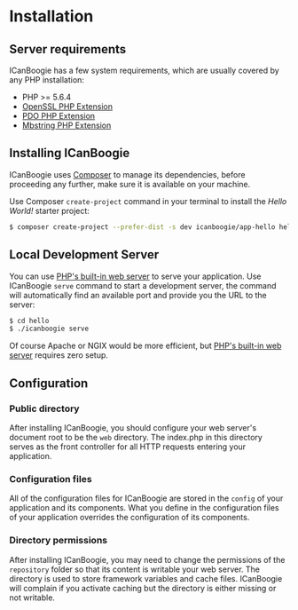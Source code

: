 # Installation

## Server requirements

ICanBoogie has a few system requirements, which are usually covered by any PHP installation:

- PHP >= 5.6.4
- [OpenSSL PHP Extension](http://php.net/manual/en/book.openssl.php)
- [PDO PHP Extension](http://php.net/manual/en/book.pdo.php)
- [Mbstring PHP Extension](http://php.net/manual/en/book.mbstring.php)





## Installing ICanBoogie

ICanBoogie uses [Composer][] to manage its dependencies, before proceeding any further, make sure it
is available on your machine.

Use Composer `create-project` command in your terminal to install the _Hello World!_ starter
project:

```bash
$ composer create-project --prefer-dist -s dev icanboogie/app-hello hello
```





## Local Development Server

You can use [PHP's built-in web server][] to serve your application. Use ICanBoogie `serve` command
to start a development server, the command will automatically find an available port and provide you
the URL to the server:

```bash
$ cd hello
$ ./icanboogie serve
```

Of course Apache or NGIX would be more efficient, but [PHP's built-in web server][] requires zero
setup.




## Configuration

### Public directory

After installing ICanBoogie, you should configure your web server's document root to be the `web`
directory. The index.php in this directory serves as the front controller for all HTTP requests
entering your application.





### Configuration files

All of the configuration files for ICanBoogie are stored in the `config` of your application and its
components. What you define in the configuration files of your application overrides the
configuration of its components.





### Directory permissions

After installing ICanBoogie, you may need to change the permissions of the `repository` folder so
that its content is writable your web server. The directory is used to store framework variables and
cache files. ICanBoogie will complain if you activate caching but the directory is either missing or
not writable.





[Composer]:                  https://getcomposer.org/
[PHP's built-in web server]: http://php.net/manual/en/features.commandline.webserver.php
